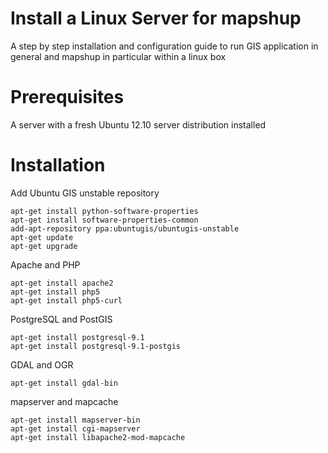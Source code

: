 Install a Linux Server for mapshup
==================================

A step by step installation and configuration guide to run GIS application in general and mapshup in particular within a linux box

Prerequisites
=============

A server with a fresh Ubuntu 12.10 server distribution installed

Installation
============

Add Ubuntu GIS unstable repository

    apt-get install python-software-properties
    apt-get install software-properties-common
    add-apt-repository ppa:ubuntugis/ubuntugis-unstable
    apt-get update
    apt-get upgrade
    
Apache and PHP

    apt-get install apache2
    apt-get install php5
    apt-get install php5-curl

PostgreSQL and PostGIS

    apt-get install postgresql-9.1
    apt-get install postgresql-9.1-postgis
    
GDAL and OGR

    apt-get install gdal-bin
    
mapserver and mapcache

    apt-get install mapserver-bin
    apt-get install cgi-mapserver
    apt-get install libapache2-mod-mapcache
    
  
    
    
    

